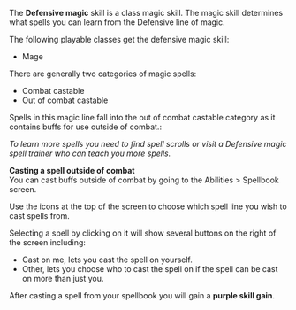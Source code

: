 The **Defensive magic** skill is a class magic skill. The magic skill determines what spells you can learn from the Defensive line of magic.

The following playable classes get the defensive magic skill:

*   Mage

There are generally two categories of magic spells:

*   Combat castable
*   Out of combat castable

Spells in this magic line fall into the out of combat castable category as it contains buffs for use outside of combat.:

_To learn more spells you need to find spell scrolls or visit a Defensive magic spell trainer who can teach you more spells._  

**Casting a spell outside of combat**  
You can cast buffs outside of combat by going to the Abilities > Spellbook screen.

Use the icons at the top of the screen to choose which spell line you wish to cast spells from. 

Selecting a spell by clicking on it will show several buttons on the right of the screen including:

*   Cast on me, lets you cast the spell on yourself.
*   Other, lets you choose who to cast the spell on if the spell can be cast on more than just you.

After casting a spell from your spellbook you will gain a **purple skill gain**.